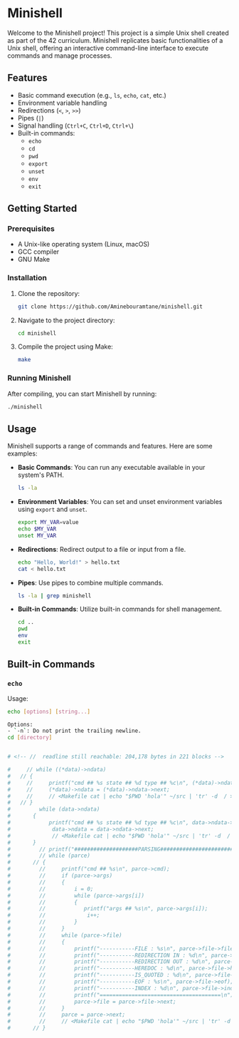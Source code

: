 # Minishell

Welcome to the Minishell project! This project is a simple Unix shell created as part of the 42 curriculum. Minishell replicates basic functionalities of a Unix shell, offering an interactive command-line interface to execute commands and manage processes.

## Features

- Basic command execution (e.g., `ls`, `echo`, `cat`, etc.)
- Environment variable handling
- Redirections (`<`, `>`, `>>`)
- Pipes (`|`)
- Signal handling (`Ctrl+C`, `Ctrl+D`, `Ctrl+\`)
- Built-in commands:
  - `echo`
  - `cd`
  - `pwd`
  - `export`
  - `unset`
  - `env`
  - `exit`

## Getting Started

### Prerequisites

- A Unix-like operating system (Linux, macOS)
- GCC compiler
- GNU Make

### Installation

1. Clone the repository:
    ```sh
    git clone https://github.com/Aminebouramtane/minishell.git
    ```
2. Navigate to the project directory:
    ```sh
    cd minishell
    ```
3. Compile the project using Make:
    ```sh
    make
    ```

### Running Minishell

After compiling, you can start Minishell by running:
```sh
./minishell
```
## Usage

Minishell supports a range of commands and features. Here are some examples:

- **Basic Commands**: You can run any executable available in your system's PATH.
    ```sh
    ls -la
    ```
- **Environment Variables**: You can set and unset environment variables using `export` and `unset`.
    ```sh
    export MY_VAR=value
    echo $MY_VAR
    unset MY_VAR
    ```
- **Redirections**: Redirect output to a file or input from a file.
    ```sh
    echo "Hello, World!" > hello.txt
    cat < hello.txt
    ```
- **Pipes**: Use pipes to combine multiple commands.
    ```sh
    ls -la | grep minishell
    ```
- **Built-in Commands**: Utilize built-in commands for shell management.
    ```sh
    cd ..
    pwd
    env
    exit
    ```

## Built-in Commands

### `echo`

Usage:
```sh
echo [options] [string...]

Options:
- `-n`: Do not print the trailing newline.
cd [directory]


# <!-- //  readline still reachable: 204,178 bytes in 221 blocks -->

#     // while ((*data)->ndata)
# 	// {
#     //     printf("cmd ## %s state ## %d type ## %c\n", (*data)->ndata->cmd, (*data)->ndata->state, (*data)->ndata->type);
#     //     (*data)->ndata = (*data)->ndata->next;
#     //     // <Makefile cat | echo "$PWD 'hola'" ~/src | 'tr' -d  / >outfile
# 	// }
#         while (data->ndata)
# 	    {
#            printf("cmd ## %s state ## %d type ## %c\n", data->ndata->cmd, data->ndata->state, data->ndata->type);
#             data->ndata = data->ndata->next;
#             // <Makefile cat | echo "$PWD 'hola'" ~/src | 'tr' -d  / >outfile
# 	    }
#         // printf("####################PARSING#########################\n");
#         // while (parce) 
# 	    // {
#         //     printf("cmd ## %s\n", parce->cmd);
#         //     if (parce->args)
#         //     {
#         //         i = 0; 
#         //         while (parce->args[i])
#         //         {
#         //            printf("args ## %s\n", parce->args[i]);
#         //             i++;
#         //         }
#         //     }
#         //     while (parce->file)
#         //     {
#         //         printf("-----------FILE : %s\n", parce->file->file);
#         //         printf("-----------REDIRECTION IN : %d\n", parce->file->redir_in);
#         //         printf("-----------REDIRECTION OUT : %d\n", parce->file->redir_out);
#         //         printf("-----------HEREDOC : %d\n", parce->file->heredoc);
#         //         printf("-----------IS_QUOTED : %d\n", parce->file->is_quoted);
#         //         printf("-----------EOF : %s\n", parce->file->eof);
#         //         printf("-----------INDEX : %d\n", parce->file->index);
#         //         printf("======================================\n");
#         //         parce->file = parce->file->next;
#         //     }
#         //     parce = parce->next;
#         //     // <Makefile cat | echo "$PWD 'hola'" ~/src | 'tr' -d  / >outfile
# 	    // } 
